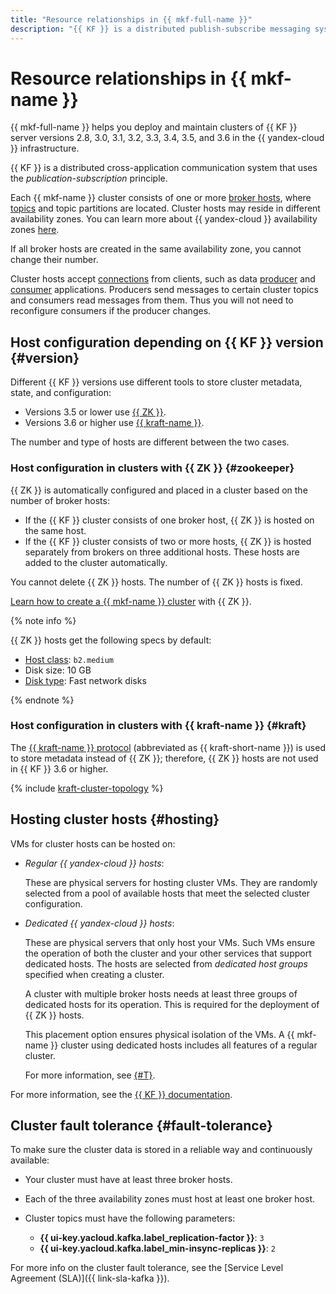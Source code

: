 ```yaml
---
title: "Resource relationships in {{ mkf-full-name }}"
description: "{{ KF }} is a distributed publish-subscribe messaging system for streaming data between applications. {{ mkf-full-name }} helps you deploy and maintain {{ KF }} 2.8, 3.0, 3.1, and 3.2 server clusters in the {{ yandex-cloud }} infrastructure. Each {{ mkf-name }} cluster consists of one or more broker hosts, where topics and topic partitions are located."
---
```


# Resource relationships in {{ mkf-name }}

{{ mkf-full-name }} helps you deploy and maintain clusters of {{ KF }} server versions 2.8, 3.0, 3.1, 3.2, 3.3, 3.4, 3.5, and 3.6 in the {{ yandex-cloud }} infrastructure.

{{ KF }} is a distributed cross-application communication system that uses the _publication-subscription_ principle.

Each {{ mkf-name }} cluster consists of one or more [broker hosts](brokers.md), where [topics](topics.md) and topic partitions are located. Cluster hosts may reside in different availability zones. You can learn more about {{ yandex-cloud }} availability zones [here](../../overview/concepts/geo-scope.md).

If all broker hosts are created in the same availability zone, you cannot change their number.


Cluster hosts accept [connections](../operations/connect/clients.md) from clients, such as data [producer](producers-consumers.md) and [consumer](producers-consumers.md) applications. Producers send messages to certain cluster topics and consumers read messages from them. Thus you will not need to reconfigure consumers if the producer changes.

## Host configuration depending on {{ KF }} version {#version}

Different {{ KF }} versions use different tools to store cluster metadata, state, and configuration:

* Versions 3.5 or lower use [{{ ZK }}](#zookeeper).
* Versions 3.6 or higher use [{{ kraft-name }}](#kraft).

The number and type of hosts are different between the two cases.

### Host configuration in clusters with {{ ZK }} {#zookeeper}

{{ ZK }} is automatically configured and placed in a cluster based on the number of broker hosts:

* If the {{ KF }} cluster consists of one broker host, {{ ZK }} is hosted on the same host.
* If the {{ KF }} cluster consists of two or more hosts, {{ ZK }} is hosted separately from brokers on three additional hosts. These hosts are added to the cluster automatically.

You cannot delete {{ ZK }} hosts. The number of {{ ZK }} hosts is fixed.

[Learn how to create a {{ mkf-name }} cluster](../operations/cluster-create.md#create-cluster) with {{ ZK }}.

{% note info %}

{{ ZK }} hosts get the following specs by default:

* [Host class](instance-types.md): `b2.medium`
* Disk size: 10 GB
* [Disk type](storage.md): Fast network disks

{% endnote %}

### Host configuration in clusters with {{ kraft-name }} {#kraft}

The [{{ kraft-name }} protocol](kraft.md) (abbreviated as {{ kraft-short-name }}) is used to store metadata instead of {{ ZK }}; therefore, {{ ZK }} hosts are not used in {{ KF }} 3.6 or higher.

{% include [kraft-cluster-topology](../../_includes/mdb/mkf/kraft-cluster-topology.md) %}

## Hosting cluster hosts {#hosting}

VMs for cluster hosts can be hosted on:
* *Regular {{ yandex-cloud }} hosts*:

   These are physical servers for hosting cluster VMs. They are randomly selected from a pool of available hosts that meet the selected cluster configuration.


* *Dedicated {{ yandex-cloud }} hosts*:


   These are physical servers that only host your VMs. Such VMs ensure the operation of both the cluster and your other services that support dedicated hosts. The hosts are selected from *dedicated host groups* specified when creating a cluster.

   A cluster with multiple broker hosts needs at least three groups of dedicated hosts for its operation. This is required for the deployment of {{ ZK }} hosts.

   This placement option ensures physical isolation of the VMs. A {{ mkf-name }} cluster using dedicated hosts includes all features of a regular cluster.

   For more information, see [{#T}](../../compute/concepts/dedicated-host.md).


For more information, see the [{{ KF }} documentation](https://kafka.apache.org/intro).

## Cluster fault tolerance {#fault-tolerance}

To make sure the cluster data is stored in a reliable way and continuously available:

* Your cluster must have at least three broker hosts.
* Each of the three availability zones must host at least one broker host.
* Cluster topics must have the following parameters:

   * **{{ ui-key.yacloud.kafka.label_replication-factor }}**: `3`
   * **{{ ui-key.yacloud.kafka.label_min-insync-replicas }}**: `2`

For more info on the cluster fault tolerance, see the [Service Level Agreement (SLA)]({{ link-sla-kafka }}).
